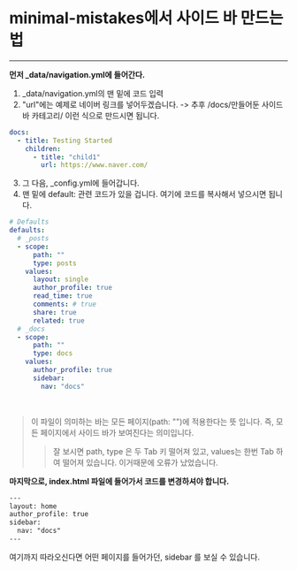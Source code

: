 

# minimal-mistakes에서 사이드 바 만드는 법

<hr/>

<b>먼저 _data/navigation.yml에 들어간다.</b>

1. _data/navigation.yml의 맨 밑에 코드 입력   
2. "url"에는 예제로 네이버 링크를 넣어두겠습니다. -> 추후 /docs/만들어둔 사이드바 카테고리/  이런 식으로 만드시면 됩니다.   
   
```yml
docs:
  - title: Testing Started
    children:
      - title: "child1"
        url: https://www.naver.com/
```

3. 그 다음, _config.yml에 들어갑니다.
4. 맨 밑에 default: 관련 코드가 있을 겁니다. 여기에 코드를 복사해서 넣으시면 됩니다.   

```yml
# Defaults
defaults:
  # _posts
  - scope:
      path: ""
      type: posts
    values:
      layout: single
      author_profile: true
      read_time: true
      comments: # true
      share: true
      related: true
  # _docs
  - scope:
      path: ""
      type: docs
    values:
      author_profile: true
      sidebar:
        nav: "docs"
```
<br/>

> 이 파일이 의미하는 바는 모든 페이지(path: "")에 적용한다는 뜻 입니다. 즉, 모든 페이지에서 사이드 바가 보여진다는 의미입니다.
>   > 잘 보시면 path, type 은 두 Tab 키 떨어져 있고, values는 한번 Tab 하여 떨어져 있습니다. 이거때문에 오류가 났었습니다.

<b> 마지막으로, index.html 파일에 들어가서 코드를 변경하셔야 합니다.</b>   

```html
---
layout: home
author_profile: true
sidebar:
  nav: "docs"
---
```

여기까지 따라오신다면 어떤 페이지를 들어가던, sidebar 를 보실 수 있습니다.

